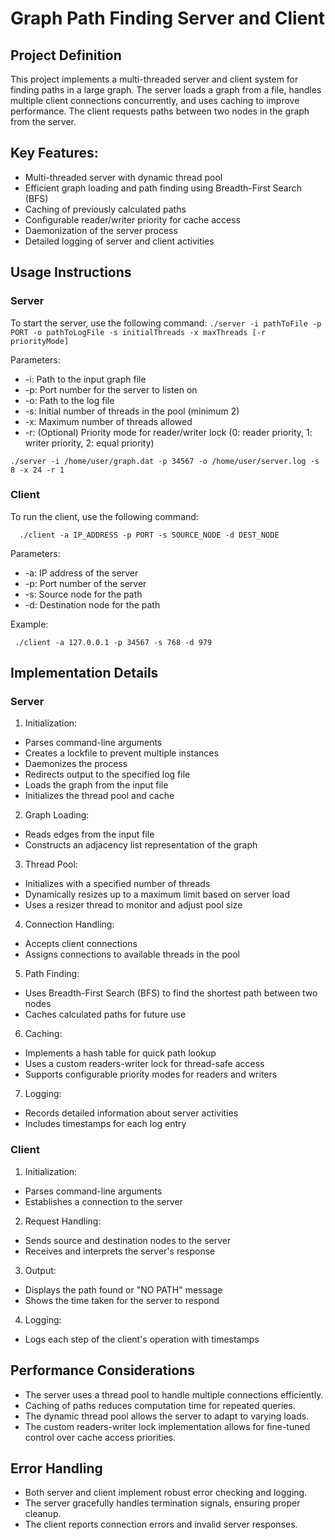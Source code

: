 # Graph Path Finding Server and Client
## Project Definition
This project implements a multi-threaded server and client system for finding paths in a large graph. The server loads a graph from a file, handles multiple client connections concurrently, and uses caching to improve performance. The client requests paths between two nodes in the graph from the server.
## Key Features:
* Multi-threaded server with dynamic thread pool
* Efficient graph loading and path finding using Breadth-First Search (BFS)
* Caching of previously calculated paths
* Configurable reader/writer priority for cache access
* Daemonization of the server process
* Detailed logging of server and client activities
## Usage Instructions
### Server
To start the server, use the following command:
` ./server -i pathToFile -p PORT -o pathToLogFile -s initialThreads -x maxThreads [-r priorityMode] `

Parameters:
* -i: Path to the input graph file
* -p: Port number for the server to listen on
* -o: Path to the log file
* -s: Initial number of threads in the pool (minimum 2)
* -x: Maximum number of threads allowed
* -r: (Optional) Priority mode for reader/writer lock (0: reader priority, 1: writer priority, 2: equal priority)

` ./server -i /home/user/graph.dat -p 34567 -o /home/user/server.log -s 8 -x 24 -r 1 `

### Client
To run the client, use the following command:

`  ./client -a IP_ADDRESS -p PORT -s SOURCE_NODE -d DEST_NODE` 

Parameters:
* -a: IP address of the server
* -p: Port number of the server
* -s: Source node for the path
* -d: Destination node for the path

Example:

` ./client -a 127.0.0.1 -p 34567 -s 768 -d 979`

## Implementation Details
### Server
1. Initialization:
  * Parses command-line arguments
  * Creates a lockfile to prevent multiple instances
  * Daemonizes the process
  * Redirects output to the specified log file
  * Loads the graph from the input file
  * Initializes the thread pool and cache
2. Graph Loading:
  * Reads edges from the input file
  * Constructs an adjacency list representation of the graph
3. Thread Pool:
  * Initializes with a specified number of threads
  * Dynamically resizes up to a maximum limit based on server load
  * Uses a resizer thread to monitor and adjust pool size
4. Connection Handling:
  * Accepts client connections
  * Assigns connections to available threads in the pool
5. Path Finding:
  * Uses Breadth-First Search (BFS) to find the shortest path between two nodes
  * Caches calculated paths for future use
6. Caching:
  * Implements a hash table for quick path lookup
  * Uses a custom readers-writer lock for thread-safe access
  * Supports configurable priority modes for readers and writers
7. Logging:
  * Records detailed information about server activities
  * Includes timestamps for each log entry
### Client
1. Initialization:
  * Parses command-line arguments
  * Establishes a connection to the server
2. Request Handling:
  * Sends source and destination nodes to the server
  * Receives and interprets the server's response
3. Output:
  * Displays the path found or "NO PATH" message
  * Shows the time taken for the server to respond
4. Logging:
  * Logs each step of the client's operation with timestamps
## Performance Considerations
* The server uses a thread pool to handle multiple connections efficiently.
* Caching of paths reduces computation time for repeated queries.
* The dynamic thread pool allows the server to adapt to varying loads.
* The custom readers-writer lock implementation allows for fine-tuned control over cache access priorities.
## Error Handling
* Both server and client implement robust error checking and logging.
* The server gracefully handles termination signals, ensuring proper cleanup.
* The client reports connection errors and invalid server responses.
